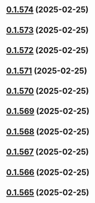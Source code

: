 ## [0.1.574](https://github.com/binary-braids/terraform-oracle/compare/v0.1.573...v0.1.574) (2025-02-25)



## [0.1.573](https://github.com/binary-braids/terraform-oracle/compare/v0.1.572...v0.1.573) (2025-02-25)



## [0.1.572](https://github.com/binary-braids/terraform-oracle/compare/v0.1.571...v0.1.572) (2025-02-25)



## [0.1.571](https://github.com/binary-braids/terraform-oracle/compare/v0.1.570...v0.1.571) (2025-02-25)



## [0.1.570](https://github.com/binary-braids/terraform-oracle/compare/v0.1.569...v0.1.570) (2025-02-25)



## [0.1.569](https://github.com/binary-braids/terraform-oracle/compare/v0.1.568...v0.1.569) (2025-02-25)



## [0.1.568](https://github.com/binary-braids/terraform-oracle/compare/v0.1.567...v0.1.568) (2025-02-25)



## [0.1.567](https://github.com/binary-braids/terraform-oracle/compare/v0.1.566...v0.1.567) (2025-02-25)



## [0.1.566](https://github.com/binary-braids/terraform-oracle/compare/v0.1.565...v0.1.566) (2025-02-25)



## [0.1.565](https://github.com/binary-braids/terraform-oracle/compare/v0.1.564...v0.1.565) (2025-02-25)



